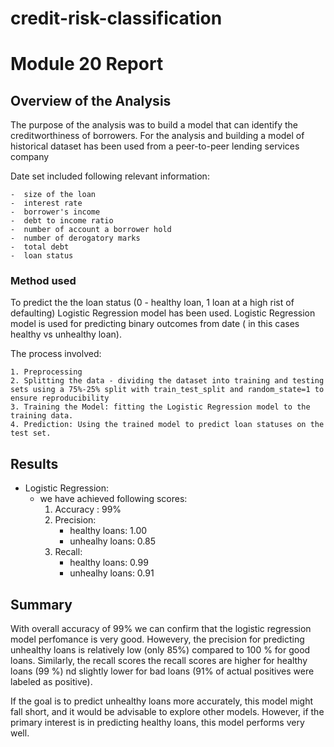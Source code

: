# credit-risk-classification

# Module 20 Report 

## Overview of the Analysis


The purpose of the analysis was to build a model that can identify the creditworthiness of borrowers. 
For the analysis and building a model of historical dataset has been used from a peer-to-peer lending services company


Date set included following relevant information:

    -  size of the loan
    -  interest rate
    -  borrower's income
    -  debt to income ratio
    -  number of account a borrower hold
    -  number of derogatory marks 
    -  total debt
    -  loan status

### Method used

To predict the the loan status (0 - healthy loan, 1 loan at a high rist of defaulting) Logistic Regression model has been used.
Logistic Regression model is used for predicting binary outcomes from date ( in this cases healthy vs unhealthy loan).

The process involved:

    1. Preprocessing
    2. Splitting the data - dividing the dataset into training and testing sets using a 75%-25% split with train_test_split and random_state=1 to ensure reproducibility
    3. Training the Model: fitting the Logistic Regression model to the training data.
    4. Prediction: Using the trained model to predict loan statuses on the test set.

## Results


* Logistic Regression:
    * we have achieved following scores:
        1. Accuracy : 99%
        2. Precision: 
            * healthy loans: 1.00 
            * unhealhy loans: 0.85 
        3. Recall: 
            * healthy loans: 0.99 
            * unhealhy loans: 0.91
## Summary


With overall accuracy of 99% we can confirm that the logistic regression model perfomance is very good.
Howevery, the precision for predicting unhealthy loans is relatively low (only 85%) compared to 100 % for good loans.
Similarly, the recall scores the recall scores are higher for healthy loans (99 %) nd slightly lower for bad loans (91% of actual positives were labeled as positive).

If the goal is to predict unhealthy loans more accurately, this model might fall short, and it would be advisable to explore other models. However, if the primary interest is in predicting healthy loans, this model performs very well.


